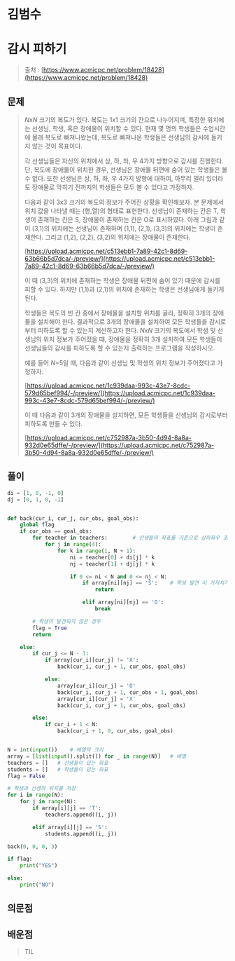 # 김범수

# **감시 피하기**

> 출처 : [https://www.acmicpc.net/problem/18428](https://www.acmicpc.net/problem/18428)
> 

## 문제

> 
> 
> 
> *N*x*N* 크기의 복도가 있다. 복도는 1x1 크기의 칸으로 나누어지며, 특정한 위치에는 선생님, 학생, 혹은 장애물이 위치할 수 있다. 현재 몇 명의 학생들은 수업시간에 몰래 복도로 빠져나왔는데, 복도로 빠져나온 학생들은 선생님의 감시에 들키지 않는 것이 목표이다.
> 
> 각 선생님들은 자신의 위치에서 상, 하, 좌, 우 4가지 방향으로 감시를 진행한다. 단, 복도에 장애물이 위치한 경우, 선생님은 장애물 뒤편에 숨어 있는 학생들은 볼 수 없다. 또한 선생님은 상, 하, 좌, 우 4가지 방향에 대하여, 아무리 멀리 있더라도 장애물로 막히기 전까지의 학생들은 모두 볼 수 있다고 가정하자.
> 
> 다음과 같이 3x3 크기의 복도의 정보가 주어진 상황을 확인해보자. 본 문제에서 위치 값을 나타낼 때는 (행,열)의 형태로 표현한다. 선생님이 존재하는 칸은 T, 학생이 존재하는 칸은 S, 장애물이 존재하는 칸은 O로 표시하였다. 아래 그림과 같이 (3,1)의 위치에는 선생님이 존재하며 (1,1), (2,1), (3,3)의 위치에는 학생이 존재한다. 그리고 (1,2), (2,2), (3,2)의 위치에는 장애물이 존재한다.
> 
> [https://upload.acmicpc.net/c513ebb1-7a89-42c1-8d69-63b66b5d7dca/-/preview/](https://upload.acmicpc.net/c513ebb1-7a89-42c1-8d69-63b66b5d7dca/-/preview/)
> 
> 이 때 (3,3)의 위치에 존재하는 학생은 장애물 뒤편에 숨어 있기 때문에 감시를 피할 수 있다. 하지만 (1,1)과 (2,1)의 위치에 존재하는 학생은 선생님에게 들키게 된다.
> 
> 학생들은 복도의 빈 칸 중에서 장애물을 설치할 위치를 골라, 정확히 3개의 장애물을 설치해야 한다. 결과적으로 3개의 장애물을 설치하여 모든 학생들을 감시로부터 피하도록 할 수 있는지 계산하고자 한다. *N*x*N* 크기의 복도에서 학생 및 선생님의 위치 정보가 주어졌을 때, 장애물을 정확히 3개 설치하여 모든 학생들이 선생님들의 감시를 피하도록 할 수 있는지 출력하는 프로그램을 작성하시오.
> 
> 예를 들어 *N*=5일 때, 다음과 같이 선생님 및 학생의 위치 정보가 주어졌다고 가정하자.
> 
> [https://upload.acmicpc.net/1c939daa-993c-43e7-8cdc-579d65bef994/-/preview/](https://upload.acmicpc.net/1c939daa-993c-43e7-8cdc-579d65bef994/-/preview/)
> 
> 이 때 다음과 같이 3개의 장애물을 설치하면, 모든 학생들을 선생님의 감시로부터 피하도록 만들 수 있다.
> 
> [https://upload.acmicpc.net/c752987a-3b50-4d94-8a8a-932d0e65dffe/-/preview/](https://upload.acmicpc.net/c752987a-3b50-4d94-8a8a-932d0e65dffe/-/preview/)
> 

## 풀이

```python
di = [1, 0, -1, 0]
dj = [0, 1, 0, -1]


def back(cur_i, cur_j, cur_obs, goal_obs):
    global flag
    if cur_obs == goal_obs:
        for teacher in teachers:        # 선생들의 좌표를 기준으로 상하좌우 조회
            for j in range(4):
                for k in range(1, N + 1):
                    ni = teacher[0] + di[j] * k
                    nj = teacher[1] + dj[j] * k

                    if 0 <= ni < N and 0 <= nj < N:
                        if array[ni][nj] == 'S':    # 학생 발견 시 가지치기
                            return

                        elif array[ni][nj] == 'O':
                            break

        # 학생이 발견되지 않은 경우
        flag = True
        return

    else:
        if cur_j <= N - 1:
            if array[cur_i][cur_j] != 'X':
                back(cur_i, cur_j + 1, cur_obs, goal_obs)

            else:
                array[cur_i][cur_j] = 'O'
                back(cur_i, cur_j + 1, cur_obs + 1, goal_obs)
                array[cur_i][cur_j] = 'X'
                back(cur_i, cur_j + 1, cur_obs, goal_obs)

        else:
            if cur_i + 1 < N:
                back(cur_i + 1, 0, cur_obs, goal_obs)


N = int(input())    # 배열의 크기
array = [list(input().split()) for _ in range(N)]   # 배열
teachers = []   # 선생들이 있는 좌표
students = []   # 학생들이 있는 좌표
flag = False

# 학생과 선생의 위치를 저장
for i in range(N):
    for j in range(N):
        if array[i][j] == 'T':
            teachers.append((i, j))

        elif array[i][j] == 'S':
            students.append((i, j))

back(0, 0, 0, 3)

if flag:
    print("YES")

else:
    print("NO")
```

> 
> 

## 의문점

## 배운점

> TIL
>